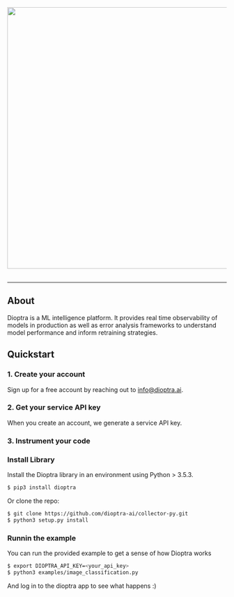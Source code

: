 <div align="center">
  <img src="https://dioptra-resources.s3.us-east-2.amazonaws.com/public_assets/dioptra/images/dioptra_logo.png" width="600" /><br><br>
</div>

---

## About

Dioptra is a ML intelligence platform. It provides real time observability of models in production as well as error analysis frameworks to understand model performance and inform retraining strategies.

## Quickstart


### 1. Create your account
Sign up for a free account by reaching out to <info@dioptra.ai>.


### 2. Get your service API key
When you create an account, we generate a service API key.


### 3. Instrument your code


### Install Library

Install the Dioptra library in an environment using Python > 3.5.3.
```sh
$ pip3 install dioptra
```

Or clone the repo:
```sh
$ git clone https://github.com/dioptra-ai/collector-py.git
$ python3 setup.py install
```

### Runnin the example

You can run the provided example to get a sense of how Dioptra works

```sh
$ export DIOPTRA_API_KEY=<your_api_key>
$ python3 examples/image_classification.py
```

And log in to the dioptra app to see what happens :)
